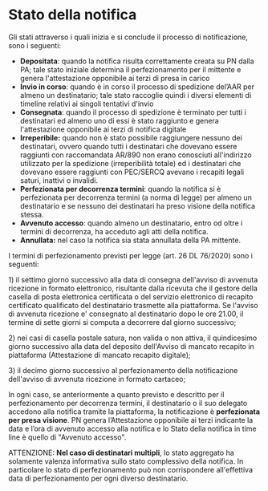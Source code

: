 # Stato della notifica



Gli stati attraverso i quali inizia e si conclude il processo di notificazione, sono i seguenti:

* **Depositata**: quando la notifica risulta correttamente creata su PN dalla PA; tale stato iniziale determina il perfezionamento per il mittente e genera l'attestazione opponibile ai terzi di presa in carico
* **Invio in corso**: quando è in corso il processo di spedizione del’AAR per almeno un destinatario; tale stato raccoglie quindi i diversi elementi di timeline relativi ai singoli tentativi d'invio
* **Consegnata**: quando il processo di spedizione è terminato per tutti i destinatari ed almeno uno di essi è stato raggiunto e genera l'attestazione opponibile ai terzi di notifica digitale
* **Irreperibile:** quando non è stato possibile raggiungere nessuno dei destinatari, ovvero quando tutti i destinatari che dovevano essere raggiunti con raccomandata AR/890 non erano conosciuti all'indirizzo utilizzato per la spedizione (irreperibilità totale) ed i destinatari che dovevano essere raggiunti con PEC/SERCQ avevano i recapiti legali saturi, inattivi o invalidi.
* **Perfezionata per decorrenza termini**: quando la notifica si è perfezionata per decorrenza termini (a norma di legge) per almeno un destinatario e se nessuno dei destinatari ha preso visione della notifica stessa.
* **Avvenuto accesso**: quando almeno un destinatario, entro od oltre i termini di decorrenza, ha acceduto agli atti della notifica.
* **Annullata:** nel caso la notifica sia stata annullata della PA mittente.

I termini di perfezionamento previsti per legge (art. 26 DL 76/2020) sono i seguenti:&#x20;

1\)  il  settimo  giorno  successivo  alla  data   di   consegna dell'avviso di avvenuta ricezione in formato elettronico,  risultante dalla ricevuta che il gestore  della  casella  di  posta  elettronica certificata  o  del  servizio  elettronico  di  recapito  certificato qualificato del destinatario trasmette alla piattaforma. Se l'avviso di avvenuta ricezione e' consegnato al destinatario dopo le ore 21.00, il termine di  sette giorni si computa a decorrere dal giorno successivo;

2\) nei casi di casella postale satura, non valida o  non  attiva,  il quindicesimo giorno successivo alla data del deposito dell'Avviso di mancato recapito in piattaforma (Attestazione di mancato recapito digitale);

3\) il  decimo  giorno  successivo  al  perfezionamento della notificazione dell'avviso di avvenuta ricezione in formato cartaceo;

In ogni caso, se anteriormente a quanto previsto e descritto per il perfezionamento per decorrenza termini, il destinatario o il suo delegato accedono alla notifica tramite la piattaforma, la notificazione è **perfezionata per presa visione**. PN genera l’Attestazione opponibile ai terzi indicante la data e l’ora di avvenuto accesso alla notifica e lo Stato della notifica in time line è quello di "Avvenuto accesso".

ATTENZIONE: **Nel caso di destinatari multipli**, lo stato aggregato ha solamente valenza informativa sullo stato complessivo della notifica. In particolare lo stato di perfezionamento può non corrispondere all'effettiva data di perfezionamento per ogni diverso destinatario.

